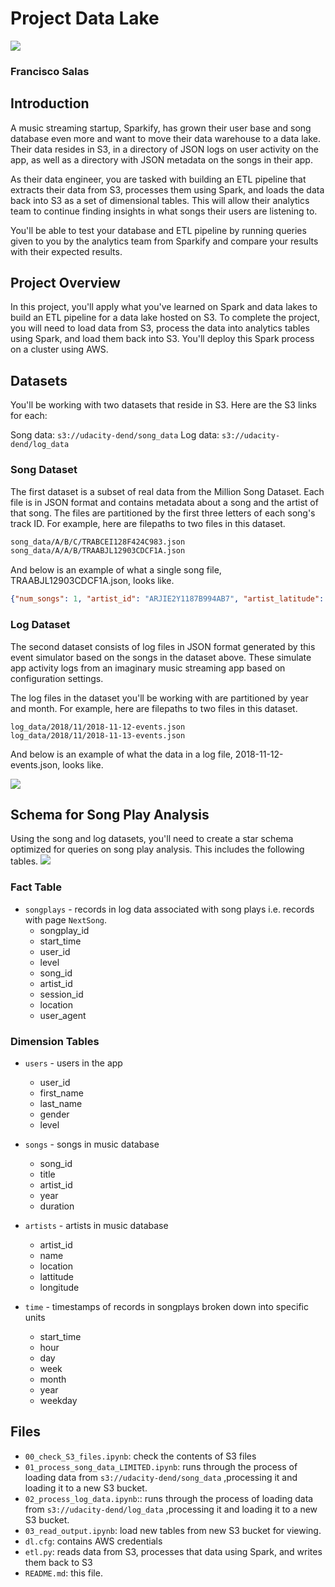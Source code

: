 # Project Data Lake
![](https://i.imgur.com/rZekf4b.png)
### Francisco Salas

## Introduction
A music streaming startup, Sparkify, has grown their user base and song database even more and want to move their data warehouse to a data lake. Their data resides in S3, in a directory of JSON logs on user activity on the app, as well as a directory with JSON metadata on the songs in their app.

As their data engineer, you are tasked with building an ETL pipeline that extracts their data from S3, processes them using Spark, and loads the data back into S3 as a set of dimensional tables. This will allow their analytics team to continue finding insights in what songs their users are listening to.

You'll be able to test your database and ETL pipeline by running queries given to you by the analytics team from Sparkify and compare your results with their expected results.

## Project Overview
In this project, you'll apply what you've learned on Spark and data lakes to build an ETL pipeline for a data lake hosted on S3. To complete the project, you will need to load data from S3, process the data into analytics tables using Spark, and load them back into S3. You'll deploy this Spark process on a cluster using AWS.


## Datasets
You'll be working with two datasets that reside in S3. Here are the S3 links for each:

Song data: `s3://udacity-dend/song_data`
Log data: `s3://udacity-dend/log_data`

### Song Dataset
The first dataset is a subset of real data from the Million Song Dataset. Each file is in JSON format and contains metadata about a song and the artist of that song. The files are partitioned by the first three letters of each song's track ID. For example, here are filepaths to two files in this dataset.
```bash
song_data/A/B/C/TRABCEI128F424C983.json
song_data/A/A/B/TRAABJL12903CDCF1A.json
```
And below is an example of what a single song file, TRAABJL12903CDCF1A.json, looks like.
```json
{"num_songs": 1, "artist_id": "ARJIE2Y1187B994AB7", "artist_latitude": null, "artist_longitude": null, "artist_location": "", "artist_name": "Line Renaud", "song_id": "SOUPIRU12A6D4FA1E1", "title": "Der Kleine Dompfaff", "duration": 152.92036, "year": 0}
```
### Log Dataset
The second dataset consists of log files in JSON format generated by this event simulator based on the songs in the dataset above. These simulate app activity logs from an imaginary music streaming app based on configuration settings.

The log files in the dataset you'll be working with are partitioned by year and month. For example, here are filepaths to two files in this dataset.

```!
log_data/2018/11/2018-11-12-events.json
log_data/2018/11/2018-11-13-events.json
```
And below is an example of what the data in a log file, 2018-11-12-events.json, looks like.

![](https://i.imgur.com/IUZcCUx.png)

## Schema for Song Play Analysis
Using the song and log datasets, you'll need to create a star schema optimized for queries on song play analysis. This includes the following tables.
![](https://i.imgur.com/itUWmaz.png)
### Fact Table
- `songplays` - records in log data associated with song plays i.e. records with page `NextSong`.
    - songplay_id
    - start_time
    - user_id
    - level
    - song_id
    - artist_id
    - session_id
    - location
    - user_agent

### Dimension Tables
- `users` - users in the app
    - user_id
    - first_name
    - last_name
    - gender
    - level

- `songs` - songs in music database
    - song_id
    - title
    - artist_id
    - year
    - duration
    
- `artists` - artists in music database
    - artist_id
    - name
    - location
    - lattitude
    - longitude
- `time` - timestamps of records in songplays broken down into specific units
    - start_time
    - hour
    - day
    - week
    - month
    - year
    - weekday





## Files

- `00_check_S3_files.ipynb`: check the contents of S3 files
- `01_process_song_data_LIMITED.ipynb`: runs through the process of loading data from `s3://udacity-dend/song_data` ,processing it and loading it to a new S3 bucket.
- `02_process_log_data.ipynb`:: runs through the process of loading data from `s3://udacity-dend/log_data` ,processing it and loading it to a new S3 bucket.
- `03_read_output.ipynb`: load new tables from new S3 bucket for viewing.
- `dl.cfg`: contains  AWS credentials
- `etl.py`: reads data from S3, processes that data using Spark, and writes them back to S3
- `README.md`: this file.
